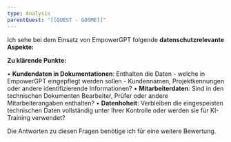 ```yaml
---
type: Analysis
parentQuest: "[[QUEST - GOSME]]"
---
```


Ich sehe bei dem Einsatz von EmpowerGPT folgende **datenschutzrelevante Aspekte:**

**Zu klärende Punkte:**

• **Kundendaten in Dokumentationen**: Enthalten die Daten - welche in EmpowerGPT eingepflegt werden sollen - Kundennamen, Projektkennungen oder andere identifizierende Informationen?
• **Mitarbeiterdaten**: Sind in den technischen Dokumenten Bearbeiter, Prüfer oder andere Mitarbeiterangaben enthalten?
• **Datenhoheit**: Verbleiben die eingespeisten technischen Daten vollständig unter Ihrer Kontrolle oder werden sie für KI-Training verwendet? 

Die Antworten zu diesen Fragen benötige ich für eine weitere Bewertung.
